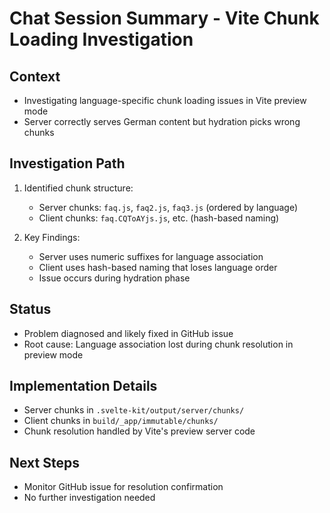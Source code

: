 # Chat Session Summary - Vite Chunk Loading Investigation

## Context
- Investigating language-specific chunk loading issues in Vite preview mode
- Server correctly serves German content but hydration picks wrong chunks

## Investigation Path
1. Identified chunk structure:
   - Server chunks: `faq.js`, `faq2.js`, `faq3.js` (ordered by language)
   - Client chunks: `faq.CQToAYjs.js`, etc. (hash-based naming)

2. Key Findings:
   - Server uses numeric suffixes for language association
   - Client uses hash-based naming that loses language order
   - Issue occurs during hydration phase

## Status
- Problem diagnosed and likely fixed in GitHub issue
- Root cause: Language association lost during chunk resolution in preview mode

## Implementation Details
- Server chunks in `.svelte-kit/output/server/chunks/`
- Client chunks in `build/_app/immutable/chunks/`
- Chunk resolution handled by Vite's preview server code

## Next Steps
- Monitor GitHub issue for resolution confirmation
- No further investigation needed